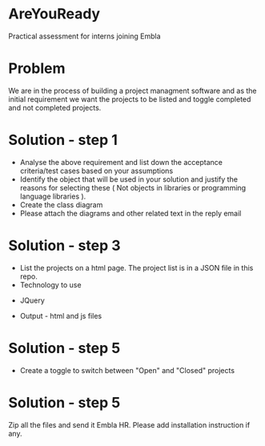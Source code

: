 # AreYouReady
Practical assessment for interns joining Embla

# Problem
We are in the process of building a project managment software and as the initial requirement we want the projects to be listed and toggle completed and not completed projects.

# Solution - step 1
* Analyse the above requirement and list down the acceptance criteria/test cases based on your assumptions
* Identify the object that will be used in your solution and justify the reasons for selecting these ( Not objects in libraries or programming language libraries ). 
* Create the class diagram
* Please attach the diagrams and other related text in the reply email 

# Solution - step 3
* List the projects on a html page. The project list is in a JSON file in this repo. 
* Technology to use
- JQuery

* Output - html and js files

# Solution - step 5
* Create a toggle to switch between "Open" and "Closed" projects

# Solution - step 5
Zip all the files and send it Embla HR. Please add installation instruction if any. 


